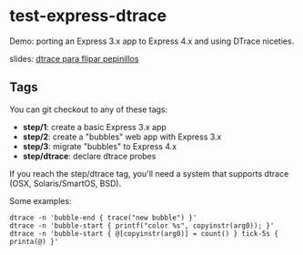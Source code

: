 test-express-dtrace
===================

Demo: porting an Express 3.x app to Express 4.x and using DTrace niceties.

slides: [dtrace para flipar pepinillos](https://slides.com/guidogarcia/dtrace)

Tags
----

You can git checkout to any of these tags:
- **step/1**: create a basic Express 3.x app
- **step/2**: create a "bubbles" web app with Express 3.x
- **step/3**: migrate "bubbles" to Express 4.x
- **step/dtrace**: declare dtrace probes

If you reach the step/dtrace tag, you'll need a system that supports dtrace (OSX, Solaris/SmartOS, BSD).

Some examples:
```
dtrace -n 'bubble-end { trace("new bubble") }'
dtrace -n 'bubble-start { printf("color %s", copyinstr(arg0)); }'
dtrace -n 'bubble-start { @[copyinstr(arg0)] = count() } tick-5s { printa(@) }'
```
